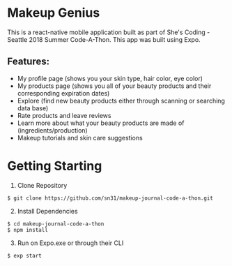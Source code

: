 # Makeup Genius
This is a react-native mobile application built as part of She's Coding - Seattle 2018 Summer Code-A-Thon. This app was built using Expo.

## Features:
- My profile page (shows you your skin type, hair color, eye color)
- My products page (shows you all of your beauty products and their corresponding expiration dates)
- Explore (find new beauty products either through scanning or searching data base)
- Rate products and leave reviews
- Learn more about what your beauty products are made of (ingredients/production)
- Makeup tutorials and skin care suggestions


# Getting Starting
1. Clone Repository

```
$ git clone https://github.com/sn31/makeup-journal-code-a-thon.git
```
 2. Install Dependencies
 ```
 $ cd makeup-journal-code-a-thon
 $ npm install
 ```
 3. Run on Expo.exe or through their CLI
 ```
 $ exp start
 ```
